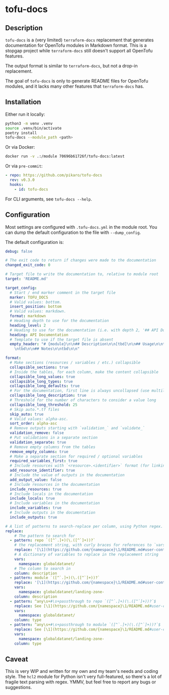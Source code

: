 # tofu-docs

## Description

`tofu-docs` is a (very limited) `terraform-docs` replacement that generates
documentation for OpenTofu modules in Markdown format. This is a stopgap project
while `terraform-docs` still doesn't support all OpenTofu features.

The output format is similar to `terraform-docs`, but not a drop-in replacement.

The goal of `tofu-docs` is only to generate README files for OpenTofu modules,
and it lacks many other features that `terraform-docs` has.

## Installation

Either run it locally:

```bash
python3 -m venv .venv
source .venv/bin/activate
poetry install
tofu-docs --module_path <path>
```

Or via Docker:

```bash
docker run -v .:/module 70696b61726f/tofu-docs:latest
```

Or via `pre-commit`:

```yaml
- repo: https://github.com/pikaro/tofu-docs
  rev: v0.3.0
  hooks:
    - id: tofu-docs
```

For CLI arguments, see `tofu-docs --help`.

## Configuration

Most settings are configured with `.tofu-docs.yml` in the module root. You can
dump the default configuration to the file with `--dump_config`.

The default configuration is:

```yaml
debug: false

# The exit code to return if changes were made to the documentation
changed_exit_code: 0

# Target file to write the documentation to, relative to module root
target: 'README.md'

target_config:
  # Start / end marker comment in the target file
  marker: TOFU_DOCS
  # Valid values: bottom.
  insert_position: bottom
  # Valid values: markdown.
  format: markdown
  # Heading depth to use for the documentation
  heading_level: 2
  # Heading to use for the documentation (i.e. with depth 2, '## API Documentation')
  heading: API Documentation
  # Template to use if the target file is absent
  empty_header: "# {module}\n\n## Description\n\n[tbd]\n\n## Usage\n\ntbd\n\n## Examples\n
    \ntbd\n\n## Notes\n\ntbd\n\n"

format:
  # Make sections (resources / variables / etc.) collapsible
  collapsible_sections: true
  # Inside the tables, for each column, make the content collapsible
  collapsible_long_values: true
  collapsible_long_types: true
  collapsible_long_defaults: true
  # For the documentation, first line is always uncollapsed (use multiline heredocs)
  collapsible_long_description: true
  # Threshold for the number of characters to consider a value long
  collapsible_long_threshold: 25
  # Skip auto.*.tf files
  skip_auto: true
  # Valid values: alpha-asc.
  sort_order: alpha-asc
  # Remove outputs starting with `validation_` and `validate_`
  validation_remove: false
  # Put validations in a separate section
  validation_separate: true
  # Remove empty columns from the tables
  remove_empty_columns: true
  # Make a separate section for required / optional variables
  required_variables_first: true
  # Include resources with `<resource>.<identifier>` format (for linking to code)
  add_resource_identifier: true
  # Include the value of outputs in the documentation
  add_output_value: false
  # Include resources in the documentation
  include_resources: true
  # Include locals in the documentation
  include_locals: true
  # Include variables in the documentation
  include_variables: true
  # Include outputs in the documentation
  include_outputs: true

# A list of patterns to search-replace per column, using Python regex.
replace:
    # The pattern to search for
  - pattern: repo `([^`.]+)(\.([^`]+))?`
    # the replacement string, with curly braces for references to `vars`
    replace: '[\1](https://github.com/{namespace}\1/README.md#user-content-\3)'
    # A dictionary of variables to replace in the replacement string
    vars:
      namespace: globaldatanet/
    # The column to search in
    column: description
  - pattern: module `([^`.]+)(\.([^`]+))?`
    replace: '[\1](https://github.com/{namespace}\1/README.md#user-content-\3)'
    vars:
      namespace: globaldatanet/landing-zone-
    column: description
  - pattern: ^any\s+#\s+passthrough to repo `([^`.]+)(\.([^`]+))?`$
    replace: See [\1](https://github.com/{namespace}\1/README.md#user-content-\3)
    vars:
      namespace: globaldatanet/
    column: type
  - pattern: ^any\s+#\s+passthrough to module `([^`.]+)(\.([^`]+))?`$
    replace: See [\1](https://github.com/{namespace}\1/README.md#user-content-\3)
    vars:
      namespace: globaldatanet/landing-zone-
    column: type
```

## Caveat

This is very WIP and written for my own and my team's needs and coding style.
The `hcl2` module for Python isn't very full-featured, so there's a lot of
fragile text parsing with regex. YMMV, but feel free to report any bugs or
suggestions.
